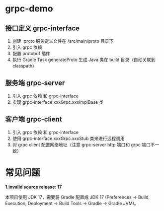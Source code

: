 # grpc-demo

## 接口定义 grpc-interface
1. 创建 .proto 服务定义文件在 /src/main/proto 目录下
2. 引入 grpc 依赖
3. 配置 protobuf 插件
4. 执行 Gradle Task generateProto 生成 Java 类在 build 目录（自动关联到 classpath）

## 服务端 grpc-server
1. 引入 grpc 依赖 和 grpc-interface
2. 实现 grpc-interface xxxGrpc.xxxImplBase 类

## 客户端 grpc-client
1. 引入 grpc 依赖 和 grpc-interface
2. 使用 grpc-interface xxxGrpc.xxxStub 类来进行远程调用
3. 对 grpc client 配置网络地址（注意 grpc-server http 端口和 grpc 端口不一致）

# 常见问题
**1.invalid source release: 17**

本项目使用 JDK 17，需要将 Gradle 配置成 JDK 17 (Preferences -> Build, Execution, Deployment -> Build Tools -> Gradle -> Gradle JVM)。